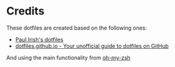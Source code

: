 # Credits

These dotfiles are created based on the following ones:

* [Paul Irish's dotfiles](https://github.com/paulirish/dotfiles)
* [dotfiles.github.io - Your unofficial guide to dotfiles on GitHub](http://dotfiles.github.io/)

And using the main functionality from [oh-my-zsh](https://github.com/robbyrussell/oh-my-zsh)
